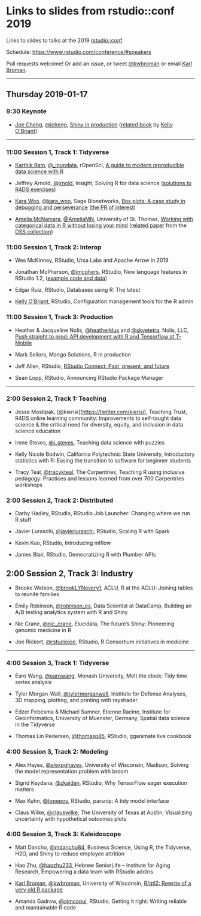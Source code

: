 # Links to slides from rstudio::conf 2019

Links to slides to talks at the 2019
[rstudio::conf](https://www.rstudio.com/conference/)

Schedule: <https://www.rstudio.com/conference/#speakers>

Pull requests welcome! Or add an issue, or tweet
[@kwbroman](https://twitter.com/kwbroman) or email
[Karl Broman](http://kbroman.org).

---

## Thursday 2019-01-17

### 9:30 Keynote

- [Joe Cheng](https://github.com/jcheng5), [@jcheng](https://twitter.com/jcheng),
  [Shiny in production](https://speakerdeck.com/jcheng5/shiny-in-production) ([related book](https://bit.ly/shiny-prod-book) by
  [Kelly O'Briant](https://kellobri.github.io/))


---

### 11:00 Session 1, Track 1: Tidyverse

- [Karthik Ram](https://bids.berkeley.edu/people/karthik-ram), [@_inundata](https://mobile.twitter.com/_inundata), rOpenSci,
[A guide to modern reproducible data science with R](https://github.com/karthik/rstudio2019)

- Jeffrey Arnold, [@jrnold](https://twitter.com/jrnold), Insight,
Solving R for data science ([solutions to R4DS exercises](https://github.com/jrnold/r4ds-exercise-solutions))

- [Kara Woo](https://karawoo.com/), [@kara_woo](https://twitter.com/kara_woo), Sage Bionetworks,
[Box plots: A case study in debugging and perseverance](https://github.com/karawoo/2019-01-17-rstudioconf) ([the PR of interest](https://github.com/tidyverse/ggplot2/pull/2196))

- [Amelia McNamara](https://amelia.mn), [@AmeliaMN](https://twitter.com/AmeliaMN), University of St. Thomas,
[Working with categorical data in R without losing your mind](http://www.amelia.mn/WranglingCats.pdf) ([related paper](http://bitly.com/WranglingCats) from the [DSS collection](https://peerj.com/collections/50-practicaldatascistats/))

### 11:00 Session 1, Track 2: Interop

- Wes McKinney, RStudio,
Ursa Labs and Apache Arrow in 2019


- Jonathan McPherson, [@jmcphers](https://twitter.com/jmcphers), RStudio, New language features in RStudio 1.2, ([example code and data](https://github.com/jmcphers/rstudio-1.2-features))

- Edgar Ruiz, RStudio,
Databases using R: The latest


- [Kelly O’Briant](https://kellobri.github.io/), RStudio,
Configuration management tools for the R admin


### 11:00 Session 1, Track 3: Production

- Heather & Jacqueline Nolis, [@heatherklus](https://twitter.com/heatherklus) and [@skyetetra](https://twitter.com/skyetetra), Nolis, LLC,
[Push straight to prod: API development with R and Tensorflow at T-Mobile](https://nolisllc.com/assets/presentations/r-tensorflow-api.pdf)

- Mark Sellors, Mango Solutions,
R in production


- Jeff Allen, RStudio,
[RStudio Connect: Past, present, and future](http://rstd.io/rsc170)

- Sean Lopp, RStudio,
Announcing RStudio Package Manager


---

### 2:00 Session 2, Track 1: Teaching

- Jesse Mostipak, [@kierisi[(https://twitter.com/kierisi), Teaching Trust,
R4DS online learning community: Improvements to self-taught data science & the critical need for diversity, equity, and inclusion in data science education


- Irene Steves, [@i_steves](https://twitter.com/i_steves),
Teaching data science with puzzles


- Kelly Nicole Bodwin, California Polytechnic State University,
Introductory statistics with R: Easing the transition to software for beginner students


- Tracy Teal, [@tracykteal](https://twitter.com/tracykteal), The Carpentries,
Teaching R using inclusive pedagogy: Practices and lessons learned from over 700 Carpentries workshops


### 2:00 Session 2, Track 2: Distributed

- Darby Hadley, RStudio,
RStudio Job Launcher: Changing where we run R stuff


- Javier Luraschi, [@javierluraschi](https://twitter.com/javierluraschi), RStudio,
Scaling R with Spark


- Kevin Kuo, RStudio,
Introducing mlflow


- James Blair, RStudio,
Democratizing R with Plumber APIs


## 2:00 Session 2, Track 3: Industry

- Brooke Watson, [@brookLYNevery1](https://twitter.com/brookLYNever1y), ACLU,
R at the ACLU: Joining tables to reunite families

- Emily Robinson, [@robinson_es](https://twitter.com/robinson_es), Data Scientist at DataCamp,
Building an A/B testing analytics system with R and Shiny


- Nic Crane, [@nic_crane](https://twitter.com/nic_crane), Elucidata,
The future’s Shiny: Pioneering genomic medicine in R


- Joe Rickert, [@rstudiojoe](https://twitter.com/rstudiojoe), RStudio,
R Consortium initiatives in medicine



---



### 4:00 Session 3, Track 1: Tidyverse

- Earo Wang, [@earowang](https://twitter.com/earowang), Monash University,
Melt the clock: Tidy time series analysis


- Tyler Morgan-Wall, [@tylermorganwall](https://twitter.com/tylermorgan), Institute for Defense Analyses,
3D mapping, plotting, and printing with rayshader


- Edzer Pebesma & Michael Sumner, Etienne Racine, Institute for Geoinformatics, University of Muenster, Germany,
Spatial data science in the Tidyverse


- Thomas Lin Pedersen, [@thomasp85](https://twitter.com/thomasp85), RStudio,
gganimate live cookbook


### 4:00 Session 3, Track 2: Modeling

- Alex Hayes, [@alexpghayes](https://twitter.com/alexpghayes), University of Wisconsin, Madison,
Solving the model representation problem with broom


- Sigrid Keydana, [@zkajdan](https://twitter.com/zkajdan), RStudio,
Why TensorFlow eager execution matters


- Max Kuhn, [@topepos](https://twitter.com/topepos), RStudio,
parsnip: A tidy model interface


- Claus Wilke, [@clauswilke](https://twitter.com/clauswilke), The University of Texas at Austin,
Visualizing uncertainty with hypothetical outcomes plots

### 4:00 Session 3, Track 3: Kaleidoscope

- Matt Dancho, [@mdancho84](https://twitter.com/mdancho84), Business Science,
Using R, the Tidyverse, H2O, and Shiny to reduce employee attrition

- Hao Zhu, [@haozhu233](https://twitter.com/haozhu233), Hebrew SeniorLife – Institute for Aging Research,
Empowering a data team with RStudio addins

- [Karl Broman](https://kbroman.org), [@kwbroman](https://twitter.com/kwbroman), University of Wisconsin,
[R/qtl2: Rewrite of a very old R package](https://bit.ly/rstudio2019)

- Amanda Gadrow, [@ajmcoqui](https://github.com/ajmcoqui), RStudio,
Getting it right: Writing reliable and maintainable R code
